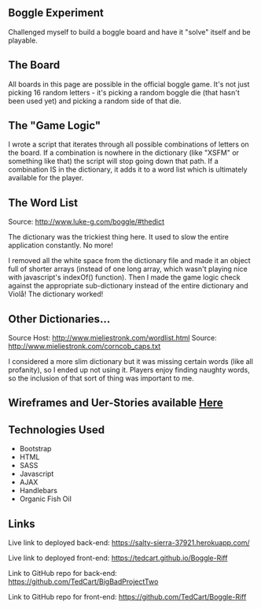 ## Boggle Experiment

Challenged myself to build a boggle board and have it "solve" itself and be playable.

## The Board

All boards in this page are possible in the official boggle game. It's not just picking 16 random letters - it's picking a random boggle die (that hasn't been used yet) and picking a random side of that die.

## The "Game Logic"

I wrote a script that iterates through all possible combinations of letters on the board. If a combination is nowhere in the dictionary (like "XSFM" or something like that) the script will stop going down that path. If a combination IS in the dictionary, it adds it to a word list which is ultimately available for the player.

## The Word List

Source: http://www.luke-g.com/boggle/#thedict

The dictionary was the trickiest thing here. It used to slow the entire application constantly. No more!

I removed all the white space from the dictionary file and made it an object full of shorter arrays (instead of one long array, which wasn't playing nice with javascript's indexOf() function). Then I made the game logic check against the appropriate sub-dictionary instead of the entire dictionary and Violå! The dictionary worked!

## Other Dictionaries...

Source Host: http://www.mieliestronk.com/wordlist.html
Source: http://www.mieliestronk.com/corncob_caps.txt

I considered a more slim dictionary but it was missing certain words (like all profanity), so I ended up not using it. Players enjoy finding naughty words, so the inclusion of that sort of thing was important to me.

## Wireframes and Uer-Stories available [Here](https://git.generalassemb.ly/TedCart/full-stack-project-practice/blob/response/practice.md)

## Technologies Used

  - Bootstrap
  - HTML
  - SASS
  - Javascript
  - AJAX
  - Handlebars
  - Organic Fish Oil

  ## Links

  Live link to deployed back-end: https://salty-sierra-37921.herokuapp.com/

  Live link to deployed front-end: https://tedcart.github.io/Boggle-Riff

  Link to GitHub repo for back-end: https://github.com/TedCart/BigBadProjectTwo

  Link to GitHub repo for front-end: https://github.com/TedCart/Boggle-Riff
